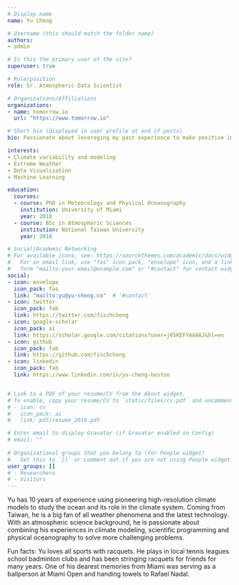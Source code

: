 ```yaml
---
# Display name
name: Yu Cheng

# Username (this should match the folder name)
authors:
- admin

# Is this the primary user of the site?
superuser: true

# Role/position
role: Sr. Atmospheric Data Scientist

# Organizations/Affiliations
organizations:
- name: tomorrow.io
  url: "https://www.tomorrow.io"

# Short bio (displayed in user profile at end of posts)
bio: Passionate about leveraging my past experience to make positive impacts on the planet. Well, raising two wonderful children heartfully is a good start. 

interests:
- Climate variability and modeling
- Extreme Weather
- Data Visualization
- Machine Learning

education:
  courses:
  - course: PhD in Meteorology and Physical Oceanography
    institution: University of Miami
    year: 2018
  - course: BSc in Atmospheric Sciences
    institution: National Taiwan University
    year: 2010

# Social/Academic Networking
# For available icons, see: https://sourcethemes.com/academic/docs/widgets/#icons
#   For an email link, use "fas" icon pack, "envelope" icon, and a link in the
#   form "mailto:your-email@example.com" or "#contact" for contact widget.
social:
- icon: envelope
  icon_pack: fas
  link: "mailto:yu@yu-cheng.co"  # '#contact'
- icon: twitter
  icon_pack: fab
  link: https://twitter.com/fischcheng
- icon: google-scholar
  icon_pack: ai
  link: https://scholar.google.com/citations?user=j65KEFYAAAAJ&hl=en
- icon: github
  icon_pack: fab
  link: https://github.com/fischcheng
- icon: linkedin
  icon_pack: fab
  link: https://www.linkedin.com/in/yu-cheng-boston


# Link to a PDF of your resume/CV from the About widget.
# To enable, copy your resume/CV to `static/files/cv.pdf` and uncomment the lines below.  
# - icon: cv
#   icon_pack: ai
#   link: pdf/resume_2019.pdf

# Enter email to display Gravatar (if Gravatar enabled in Config)
# email: ""
  
# Organizational groups that you belong to (for People widget)
#   Set this to `[]` or comment out if you are not using People widget.  
user_groups: []
# - Researchers
# - Visitors
---
```


Yu has 10 years of experience using pioneering high-resolution climate models to study the ocean and its role in the climate system. Coming from Taiwan, he is a big fan of all weather phenomena and the latest technology. With an atmospheric science background, he is passionate about combining his experiences in climate modeling, scientific programming and physical oceanography to solve more challenging problems.

Fun facts: Yu loves all sports with racquets. He plays in local tennis leagues school badminton clubs and has been stringing racquets for friends for many years. One of his dearest memories from Miami was serving as a ballperson at Miami Open and handing towels to Rafael Nadal.
